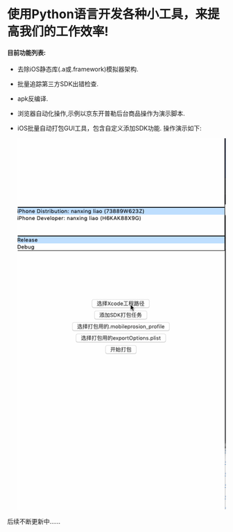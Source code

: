 # 使用Python语言开发各种小工具，来提高我们的工作效率!

#### 目前功能列表: 

- 去除iOS静态库(.a或.framework)模拟器架构.
- 批量追踪第三方SDK出错检查.
- apk反编译.
- 浏览器自动化操作,示例以京东开普勒后台商品操作为演示脚本.
- iOS批量自动打包GUI工具，包含自定义添加SDK功能. 操作演示如下:

  ![image](https://github.com/12star9/Python-Tools/blob/master/xcode_build/tool-screenpot.gif)

后续不断更新中......

